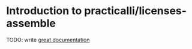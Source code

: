 # Introduction to practicalli/licenses-assemble

TODO: write [great documentation](http://jacobian.org/writing/what-to-write/)
